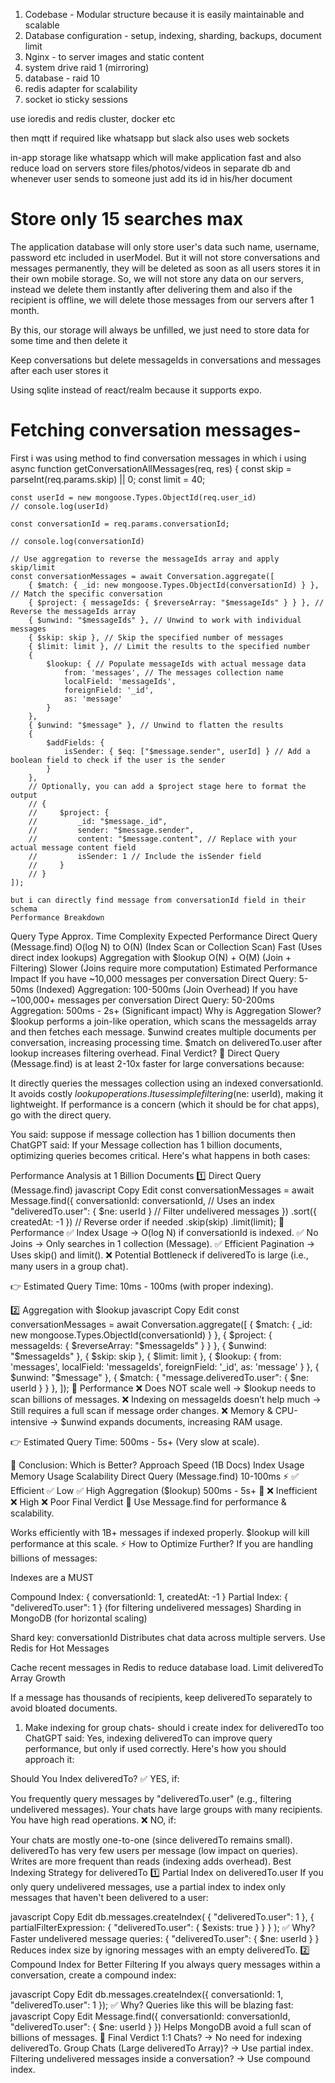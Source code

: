 1. Codebase - Modular structure because it is easily maintainable and scalable
2. Database configuration - setup, indexing, sharding, backups, document limit
3. Nginx - to server images and static content
4. system drive raid 1 (mirroring)
5. database - raid 10
6. redis adapter for scalability
7. socket io sticky sessions



use ioredis and redis cluster, docker etc

then mqtt if required like whatsapp but slack also uses web sockets


in-app storage like whatsapp which will make application fast and also reduce load on servers
store files/photos/videos in separate db and whenever user sends to someone just add its id in his/her document

# Store only 15 searches max


The application database will only store user's data such name, username, password etc included in userModel.
But it will not store conversations and messages permanently, they will be deleted as soon as all users stores it in their own mobile storage.
So, we will not store any data on our servers, instead we delete them instantly after delivering them and also if the recipient is offline, we will delete those messages from our servers after 1 month.

By this, our storage will always be unfilled, we just need to store data for some time and then delete it

Keep conversations but delete messageIds in conversations and messages after each user stores it


Using sqlite instead of react/realm because it supports expo.

# Fetching conversation messages-
First i was using method to find conversation messages in which i using
async function getConversationAllMessages(req, res) {
    const skip = parseInt(req.params.skip) || 0;
    const limit = 40;

    const userId = new mongoose.Types.ObjectId(req.user_id)
    // console.log(userId)

    const conversationId = req.params.conversationId;

    // console.log(conversationId)

    // Use aggregation to reverse the messageIds array and apply skip/limit
    const conversationMessages = await Conversation.aggregate([
        { $match: { _id: new mongoose.Types.ObjectId(conversationId) } }, // Match the specific conversation
        { $project: { messageIds: { $reverseArray: "$messageIds" } } }, // Reverse the messageIds array
        { $unwind: "$messageIds" }, // Unwind to work with individual messages
        { $skip: skip }, // Skip the specified number of messages
        { $limit: limit }, // Limit the results to the specified number
        {
            $lookup: { // Populate messageIds with actual message data
                from: 'messages', // The messages collection name
                localField: 'messageIds',
                foreignField: '_id',
                as: 'message'
            }
        },
        { $unwind: "$message" }, // Unwind to flatten the results
        {
            $addFields: {
                isSender: { $eq: ["$message.sender", userId] } // Add a boolean field to check if the user is the sender
            }
        },
        // Optionally, you can add a $project stage here to format the output
        // {
        //     $project: {
        //         _id: "$message._id",
        //         sender: "$message.sender",
        //         content: "$message.content", // Replace with your actual message content field
        //         isSender: 1 // Include the isSender field
        //     }
        // }
    ]);

    but i can directly find message from conversationId field in their schema
    Performance Breakdown
Query Type	Approx. Time Complexity	Expected Performance
Direct Query (Message.find)	O(log N) to O(N) (Index Scan or Collection Scan)	Fast (Uses direct index lookups)
Aggregation with $lookup	O(N) + O(M) (Join + Filtering)	Slower (Joins require more computation)
Estimated Performance Impact
If you have ~10,000 messages per conversation
Direct Query: 5-50ms (Indexed)
Aggregation: 100-500ms (Join Overhead)
If you have ~100,000+ messages per conversation
Direct Query: 50-200ms
Aggregation: 500ms - 2s+ (Significant impact)
Why is Aggregation Slower?
$lookup performs a join-like operation, which scans the messageIds array and then fetches each message.
$unwind creates multiple documents per conversation, increasing processing time.
$match on deliveredTo.user after lookup increases filtering overhead.
Final Verdict?
🚀 Direct Query (Message.find) is at least 2-10x faster for large conversations because:

It directly queries the messages collection using an indexed conversationId.
It avoids costly $lookup operations.
It uses simple filtering ($ne: userId), making it lightweight.
If performance is a concern (which it should be for chat apps), go with the direct query.






You said:
suppose if message collection has 1 billion documents then
ChatGPT said:
If your Message collection has 1 billion documents, optimizing queries becomes critical. Here's what happens in both cases:

Performance Analysis at 1 Billion Documents
1️⃣ Direct Query (Message.find)
javascript
Copy
Edit
const conversationMessages = await Message.find({
    conversationId: conversationId,  // Uses an index
    "deliveredTo.user": { $ne: userId }   // Filter undelivered messages
})
.sort({ createdAt: -1 }) // Reverse order if needed
.skip(skip)
.limit(limit);
🔹 Performance
✅ Index Usage → O(log N) if conversationId is indexed.
✅ No Joins → Only searches in 1 collection (Message).
✅ Efficient Pagination → Uses skip() and limit().
❌ Potential Bottleneck if deliveredTo is large (i.e., many users in a group chat).

👉 Estimated Query Time: 10ms - 100ms (with proper indexing).

2️⃣ Aggregation with $lookup
javascript
Copy
Edit
const conversationMessages = await Conversation.aggregate([
    { $match: { _id: new mongoose.Types.ObjectId(conversationId) } },
    { $project: { messageIds: { $reverseArray: "$messageIds" } } },
    { $unwind: "$messageIds" },
    { $skip: skip },
    { $limit: limit },
    {
        $lookup: {
            from: 'messages',
            localField: 'messageIds',
            foreignField: '_id',
            as: 'message'
        }
    },
    { $unwind: "$message" },
    { $match: { "message.deliveredTo.user": { $ne: userId } } },
]);
🔹 Performance
❌ Does NOT scale well → $lookup needs to scan billions of messages.
❌ Indexing on messageIds doesn’t help much → Still requires a full scan if message order changes.
❌ Memory & CPU-intensive → $unwind expands documents, increasing RAM usage.

👉 Estimated Query Time: 500ms - 5s+ (Very slow at scale).

🚀 Conclusion: Which is Better?
Approach	Speed (1B Docs)	Index Usage	Memory Usage	Scalability
Direct Query (Message.find)	10-100ms ⚡	✅ Efficient	✅ Low	✅ High
Aggregation ($lookup)	500ms - 5s+ 🐢	❌ Inefficient	❌ High	❌ Poor
Final Verdict
🚀 Use Message.find for performance & scalability.

Works efficiently with 1B+ messages if indexed properly.
$lookup will kill performance at this scale.
⚡ How to Optimize Further?
If you are handling billions of messages:

Indexes are a MUST

Compound Index: { conversationId: 1, createdAt: -1 }
Partial Index: { "deliveredTo.user": 1 } (for filtering undelivered messages)
Sharding in MongoDB (for horizontal scaling)

Shard key: conversationId
Distributes chat data across multiple servers.
Use Redis for Hot Messages

Cache recent messages in Redis to reduce database load.
Limit deliveredTo Array Growth

If a message has thousands of recipients, keep deliveredTo separately to avoid bloated documents.





















1.  Make indexing for group chats-
should i create index for deliveredTo too
ChatGPT said:
Yes, indexing deliveredTo can improve query performance, but only if used correctly. Here's how you should approach it:

Should You Index deliveredTo?
✅ YES, if:

You frequently query messages by "deliveredTo.user" (e.g., filtering undelivered messages).
Your chats have large groups with many recipients.
You have high read operations.
❌ NO, if:

Your chats are mostly one-to-one (since deliveredTo remains small).
deliveredTo has very few users per message (low impact on queries).
Writes are more frequent than reads (indexing adds overhead).
Best Indexing Strategy for deliveredTo
1️⃣ Partial Index on deliveredTo.user
If you only query undelivered messages, use a partial index to index only messages that haven't been delivered to a user:

javascript
Copy
Edit
db.messages.createIndex(
  { "deliveredTo.user": 1 },
  { partialFilterExpression: { "deliveredTo.user": { $exists: true } } }
);
✅ Why?
Faster undelivered message queries: { "deliveredTo.user": { $ne: userId } }
Reduces index size by ignoring messages with an empty deliveredTo.
2️⃣ Compound Index for Better Filtering
If you always query messages within a conversation, create a compound index:

javascript
Copy
Edit
db.messages.createIndex({ conversationId: 1, "deliveredTo.user": 1 });
✅ Why?
Queries like this will be blazing fast:
javascript
Copy
Edit
Message.find({
  conversationId: conversationId,
  "deliveredTo.user": { $ne: userId }
})
Helps MongoDB avoid a full scan of billions of messages.
🚀 Final Verdict
1:1 Chats? → No need for indexing deliveredTo.
Group Chats (Large deliveredTo Array)? → Use partial index.
Filtering undelivered messages inside a conversation? → Use compound index.